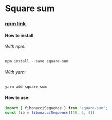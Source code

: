 # Square sum


### [npm link](https://www.npmjs.com/package/square-sum)

#### How to install
###### With npm:
```javascript
npm install --save square-sum
```

###### With yarn:
```javascript
yarn add square-sum
```

#### How to use:
```javascript
import { fibonacciSequence } from 'square-sum';
const fib = fibonacciSequence([10, 3, 4])
```